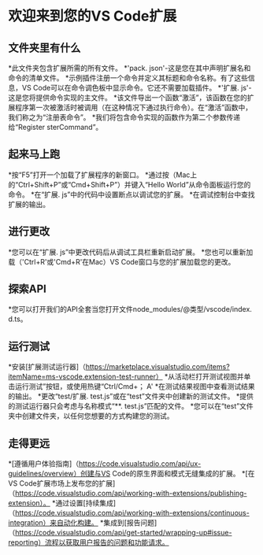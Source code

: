 # 欢迎来到您的VS Code扩展

## 文件夹里有什么

*此文件夹包含扩展所需的所有文件。
*'pack. json'-这是您在其中声明扩展名和命令的清单文件。
*示例插件注册一个命令并定义其标题和命令名称。有了这些信息，VS Code可以在命令调色板中显示命令。它还不需要加载插件。
*'扩展. js'-这是您将提供命令实现的主文件。
*该文件导出一个函数“激活”，该函数在您的扩展程序第一次被激活时被调用（在这种情况下通过执行命令）。在“激活”函数中，我们称之为“注册表命令”。
*我们将包含命令实现的函数作为第二个参数传递给“Register sterCommand”。

## 起来马上跑

*按“F5”打开一个加载了扩展程序的新窗口。
*通过按（Mac上的“Ctrl+Shift+P”或“Cmd+Shift+P”）并键入“Hello World”从命令面板运行您的命令。
*在“扩展. js”中的代码中设置断点以调试您的扩展。
*在调试控制台中查找扩展的输出。

## 进行更改

*您可以在“扩展. js”中更改代码后从调试工具栏重新启动扩展。
*您也可以重新加载（'Ctrl+R'或'Cmd+R'在Mac）VS Code窗口与您的扩展加载您的更改。

## 探索API

*您可以打开我们的API全套当您打开文件node_modules/@类型/vscode/index. d.ts。

## 运行测试

*安装[扩展测试运行器]（https://marketplace.visualstudio.com/items?itemName=ms-vscode.extension-test-runner）
*从活动栏打开测试视图并单击运行测试”按钮，或使用热键“Ctrl/Cmd+； A'
*在测试结果视图中查看测试结果的输出。
*更改“test/扩展. test.js”或在“test”文件夹中创建新的测试文件。
*提供的测试运行器只会考虑与名称模式“**. test.js”匹配的文件。
*您可以在“test”文件夹中创建文件夹，以任何您想要的方式构建您的测试。

## 走得更远

*[遵循用户体验指南]（https://code.visualstudio.com/api/ux-guidelines/overview）创建与VS Code的原生界面和模式无缝集成的扩展。
*[在VS Code扩展市场上发布您的扩展]（https://code.visualstudio.com/api/working-with-extensions/publishing-extension）。
*通过设置[持续集成]（https://code.visualstudio.com/api/working-with-extensions/continuous-integration）来自动化构建。
*集成到[报告问题]（https://code.visualstudio.com/api/get-started/wrapping-up#issue-reporting）流程以获取用户报告的问题和功能请求。